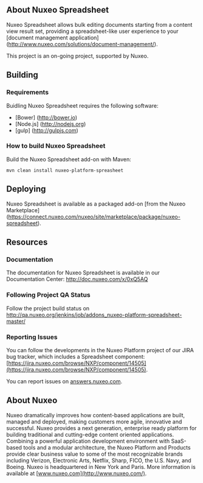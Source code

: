## About Nuxeo Spreadsheet
Nuxeo Spreadsheet allows bulk editing documents starting from a content view result set, providing a spreadsheet-like user experience to your [document management application] (http://www.nuxeo.com/solutions/document-management/).

This project is an on-going project, supported by Nuxeo.

## Building
### Requirements
Buidling Nuxeo Spreadsheet requires the following software:
- [Bower] (http://bower.io)
- [Node.js] (http://nodejs.org)
- [gulp] (http://gulpjs.com)

### How to build Nuxeo Spreadsheet
Build the Nuxeo Spreadsheet add-on with Maven:
```
mvn clean install nuxeo-platform-spreasheet
```

## Deploying
Nuxeo Spreadsheet is available as a packaged add-on [from the Nuxeo Marketplace] (https://connect.nuxeo.com/nuxeo/site/marketplace/package/nuxeo-spreadsheet).

## Resources
### Documentation
The documentation for Nuxeo Spreadsheet is available in our Documentation Center: http://doc.nuxeo.com/x/0xQ5AQ
### Following Project QA Status
Follow the project build status on http://qa.nuxeo.org/jenkins/job/addons_nuxeo-platform-spreadsheet-master/
### Reporting Issues 
You can follow the developments in the Nuxeo Platform project of our JIRA bug tracker, which includes a Spreadsheet component: [https://jira.nuxeo.com/browse/NXP/component/14505](https://jira.nuxeo.com/browse/NXP/component/14505).

You can report issues on [answers.nuxeo.com](http://answers.nuxeo.com).

## About Nuxeo
Nuxeo dramatically improves how content-based applications are built, managed and deployed, making customers more agile, innovative and successful. Nuxeo provides a next generation, enterprise ready platform for building traditional and cutting-edge content oriented applications. Combining a powerful application development environment with SaaS-based tools and a modular architecture, the Nuxeo Platform and Products provide clear business value to some of the most recognizable brands including Verizon, Electronic Arts, Netflix, Sharp, FICO, the U.S. Navy, and Boeing. Nuxeo is headquartered in New York and Paris. More information is available at [www.nuxeo.com](http://www.nuxeo.com/).
